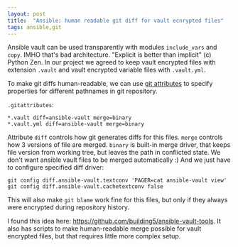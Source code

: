 ```yaml
---
layout: post
title:  "Ansible: human readable git diff for vault ecnrypted files"
tags: ansible,git
---
```


Ansible vault can be used transparently with modules `include_vars` and `copy`. IMHO that's bad architecture. "Explicit is better than implicit" (c) Python Zen. In our project we agreed to keep vault encrypted files with extension `.vault` and vault encrypted variable files with `.vault.yml`.

To make git diffs human-readable, we can use [git attributes](https://git-scm.com/book/en/v2/Customizing-Git-Git-Attributes) to specify properties for different pathnames in git repository.

`.gitattributes`:

```git
*.vault diff=ansible-vault merge=binary
*.vault.yml diff=ansible-vault merge=binary
```

Attribute `diff` controls how git generates diffs for this files. `merge` controls how 3 versions of file are merged. `binary` is built-in merge driver, that keeps file version from working tree, but leaves the path in conflicted state. We don't want ansible vault files to be merged automatically :) And we just have to configure specified diff driver:

```shell
git config diff.ansible-vault.textconv 'PAGER=cat ansible-vault view'
git config diff.ansible-vault.cachetextconv false
```

This will also make `git blame` work fine for this files, but only if they always were encrypted during repository history.

I found this idea here: https://github.com/building5/ansible-vault-tools. It also has scripts to make human-readable merge possible for vault encrypted files, but that requires little more complex setup.
